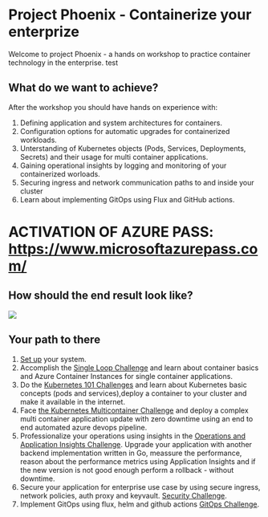 
# Project Phoenix - Containerize your enterprize
Welcome to project Phoenix - a hands on workshop to practice container technology in the enterprise.
test
## What do we want to achieve?

After the workshop you should have hands on experience with:
1. Defining application and system architectures for containers.
2. Configuration options for automatic upgrades for containerized workloads.
3. Unterstanding of Kubernetes objects (Pods, Services, Deployments, Secrets) and their usage for multi container applications.
4. Gaining operational insights by logging and monitoring of your containerized worloads.
5. Securing ingress and network communication paths to and inside your cluster
6. Learn about implementing GitOps using Flux and GitHub actions.

# ACTIVATION OF AZURE PASS: https://www.microsoftazurepass.com/

## How should the end result look like?
![](/img/challenge6.png)

## Your path to there
1. [Set up](challenges.0.md) your system.
2. Accomplish the [Single Loop Challenge](challenges.1.md) and learn about container basics and Azure Container Instances for single container applications.
3. Do the [Kubernetes 101 Challenges](challenges.2.md) and learn about Kubernetes basic concepts (pods and services),deploy a container to your cluster and make it available in the internet.
4. Face [the Kubernetes Multicontainer Challenge](challenges.3.md) and deploy a complex multi container application update with zero downtime using an end to end automated azure devops pipeline.
5. Professionalize your operations using insights in the [Operations and Application Insights Challenge](challenges.4.md). Upgrade your application with another backend implementation written in Go, meassure the performance, reason about the performance metrics using Application Insights and if the new version is not good enough perform a rollback - without downtime.
6. Secure your application for enterprise use case by using secure ingress, network policies, auth proxy and keyvault. [Security Challenge](challenges.5.md).
7. Implement GitOps using flux, helm and github actions [GitOps Challenge](challenges.6.md).
